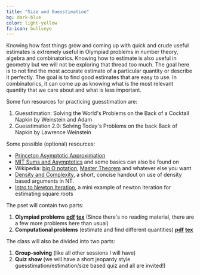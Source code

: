 ```yaml
---
title: "Size and Guesstimation"
bg: dark-blue
color: light-yellow
fa-icon: bullseye
---
```


Knowing how fast things grow and coming up with quick and crude useful estimates is extremely useful in Olympiad problems in number theory, algebra and combinatorics. Knowing how to estimate is also useful in geometry but we will not be exploring that thread too much.  The goal here is to not find the most accurate estimate of a particular quantity or describe it perfectly. The goal is to find good estimates that are easy to use. In combinatorics, it can come up as knowing what is the most relevant quantity that we care about and what is less important.

Some fun resources for practicing guesstimation are:
1. Guesstimation: Solving the World's Problems on the Back of a Cocktail Napkin by Weinstein and Adam
2. Guesstimation 2.0: Solving Today's Problems on the back Back of Napkin by Lawrence Weinstein

Some possible (optional) resources:
- [Princeton Asymptotic Approximation](https://aofa.cs.princeton.edu/40asymptotic/)
- [MIT Sums and Asymptotics](https://ocw.mit.edu/courses/6-042j-mathematics-for-computer-science-fall-2010/c110f2c1483fd57a9c97ebde0be38f75_MIT6_042JF10_chap09.pdf) and some basics can also be found on 
- Wikipedia: [big O notation](https://en.wikipedia.org/wiki/Big_O_notation), [Master Theorem](https://en.wikipedia.org/wiki/Master_theorem_(analysis_of_algorithms)) and whatever else you want
- [Density and Complexity](https://ericshen.net/handouts/ZN-density.pdf), a short, concise handout on use of density based arguments in NT.
- [Intro to Newton Iteration](https://math.mit.edu/~stevenj/18.335/newton-sqrt.pdf), a mini example of newton iteration for estimating square roots

The pset will contain two parts: 
1. **Olympiad problems** [**pdf**](pdfs\guesstimation\oly.pdf)        [**tex**](pdfs\guesstimation\oly.tex) (Since there's no reading material, there are a few more problems here than usual)
2. **Computational problems** (estimate and find different quantities) [**pdf**]()      [**tex**]()

The class will also be divided into two parts:
1. **Group-solving** (like all other sessions I will have)
2. **Quiz show** (we will have a short jeopardy style guesstimation/estimation/size based quiz and all are invited!)